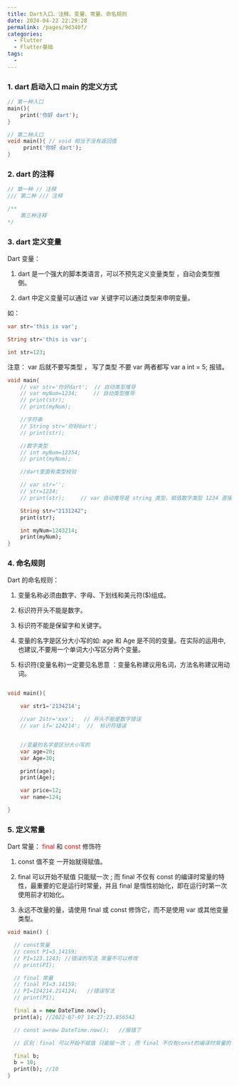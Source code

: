 ```yaml
---
title: Dart入口、注释、变量、常量、命名规则
date: 2024-04-22 22:29:28
permalink: /pages/9d340f/
categories:
  - Flutter
  - Flutter基础
tags:
  -
---
```


### 1. dart 启动入口 main 的定义方式

```dart
// 第一种入口
main(){
    print('你好 dart');
}

// 第二种入口
void main(){ // void 相当于没有返回值
     print('你好 dart');
}
```

### 2. dart 的注释

```dart
// 第一种 // 注释
/// 第二种 /// 注释

/**
	第三种注释
*/
```

### 3. dart 定义变量

Dart 变量：

1. dart 是一个强大的脚本类语言，可以不预先定义变量类型 ，自动会类型推倒。

2. dart 中定义变量可以通过 var 关键字可以通过类型来申明变量。

如：

```dart
var str='this is var';

String str='this is var';

int str=123;
```

注意： var 后就不要写类型 ， 写了类型 不要 var 两者都写 var a int = 5; 报错。

```dart
void main{
    // var str='你好dart';  // 自动类型推导
    // var myNum=1234;     // 自动类型推导
    // print(str);
    // print(myNum);

    //字符串
    // String str='你好dart';
    // print(str);

    //数字类型
    // int myNum=12354;
    // print(myNum);

    //dart里面有类型校验

    // var str='';
    // str=1234;
    // print(str);     // var 自动推导是 string 类型，赋值数字类型 1234 直接报错

    String str="2131242";
    print(str);

    int myNum=1243214;
    print(myNum);
}
```

### 4. 命名规则

Dart 的命名规则：

1. 变量名称必须由数字、字母、下划线和美元符($)组成。

2. 标识符开头不能是数字。

3. 标识符不能是保留字和关键字。

4. 变量的名字是区分大小写的如: age 和 Age 是不同的变量。在实际的运用中,也建议,不要用一个单词大小写区分两个变量。

5. 标识符(变量名称)一定要见名思意 ：变量名称建议用名词，方法名称建议用动词。

```dart

void main(){

    var str1='2134214';

    //var 2str='xxx';   // 开头不能是数字错误
    // var if='124214';  //  标识符错误


    //变量的名字是区分大小写的
    var age=20;
    var Age=30;

    print(age);
    print(Age);

    var price=12;
    var name=124;

}
```

### 5. 定义常量

Dart 常量： <font color="red">final</font> 和 <font color="red">const</font> 修饰符

1. const 值不变 一开始就得赋值。

2. final 可以开始不赋值 只能赋一次 ; 而 final 不仅有 const 的编译时常量的特性，最重要的它是运行时常量，并且 final 是惰性初始化，即在运行时第一次使用前才初始化。
3. 永远不改量的量，请使用 final 或 const 修饰它，而不是使用 var 或其他变量类型。

```dart
void main() {

  // const常量
  // const PI=3.14159;
  // PI=123.1243; //错误的写法 常量不可以修改
  // print(PI);

  // final 常量
  // final PI=3.14159;
  // PI=124214.214124;   //错误写法
  // print(PI);

  final a = new DateTime.now();
  print(a); //2022-07-07 14:27:23.856542

  // const a=new DateTime.now();   //报错了

  // 区别：final 可以开始不赋值 只能赋一次 ; 而 final 不仅有const的编译时常量的特性，最重要的它是运行时常量，并且 final 是惰性初始化，即在运行时第一次使用前才初始化。

  final b;
  b = 10;
  print(b); //10
}
```

